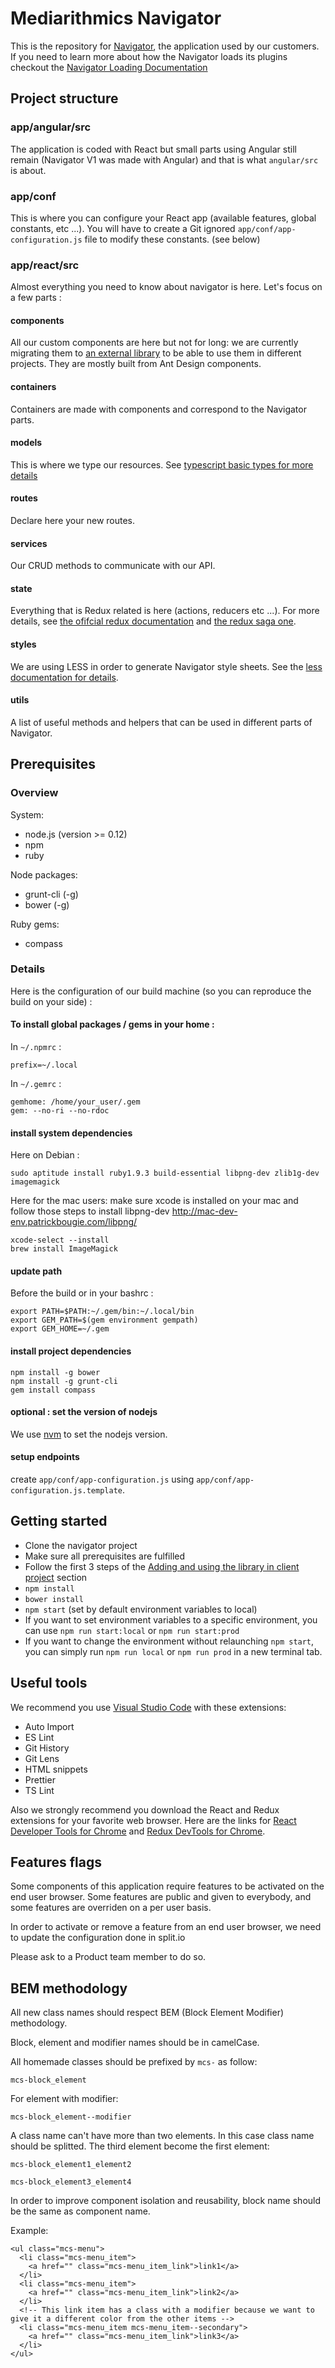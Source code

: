 Mediarithmics Navigator
=======================

This is the repository for [Navigator](https://navigator.mediarithmics.com/), the application used by our customers.  
If you need to learn more about how the Navigator loads its plugins checkout the [Navigator Loading Documentation](https://github.com/MEDIARITHMICS/mediarithmics-navigator/blob/master/NAVIGATOR_LOADING.md)

Project structure
-------------

### app/angular/src
The application is coded with React but small parts using Angular still remain (Navigator V1 was made with Angular) and that is what `angular/src` is about.

### app/conf
This is where you can configure your React app (available features, global constants, etc ...). You will have to create a Git ignored `app/conf/app-configuration.js` file to modify these constants. (see below)

### app/react/src
Almost everything you need to know about navigator is here. Let's focus on a few parts :

#### components
All our custom components are here but not for long: we are currently migrating them to [an external library](https://github.com/MEDIARITHMICS/ux-components) to be able to use them in different projects. They are mostly built from Ant Design components.
#### containers
Containers are made with components and correspond to the Navigator parts. 
#### models
This is where we type our resources. See [typescript basic types for more details](https://www.typescriptlang.org/docs/handbook/basic-types.html)
#### routes
Declare here your new routes.
#### services
Our CRUD methods to communicate with our API. 
#### state
Everything that is Redux related is here (actions, reducers etc ...). For more details, see [the ofifcial redux documentation](https://redux.js.org/introduction/getting-started) and [the redux saga one](https://redux-saga.js.org/).
#### styles
We are using LESS in order to generate Navigator style sheets. See the [less documentation for details](http://lesscss.org/).
#### utils
A list of useful methods and helpers that can be used in different parts of Navigator.

Prerequisites
-------------

### Overview
System:
* node.js (version >= 0.12)
* npm
* ruby

Node packages:
* grunt-cli (-g)
* bower (-g)

Ruby gems:
* compass


### Details

Here is the configuration of our build machine (so you can reproduce the build on your side) :

#### To install global packages / gems in your home :

In `~/.npmrc` :
```
prefix=~/.local
```

In `~/.gemrc` :
```
gemhome: /home/your_user/.gem
gem: --no-ri --no-rdoc
```

#### install system dependencies

Here on Debian :

```
sudo aptitude install ruby1.9.3 build-essential libpng-dev zlib1g-dev imagemagick
```

Here for the mac users:
make sure xcode is installed on your mac and follow those steps to install libpng-dev 
http://mac-dev-env.patrickbougie.com/libpng/
```
xcode-select --install
brew install ImageMagick
```

#### update path

Before the build or in your bashrc :
```
export PATH=$PATH:~/.gem/bin:~/.local/bin
export GEM_PATH=$(gem environment gempath)
export GEM_HOME=~/.gem
```

#### install project dependencies

```
npm install -g bower
npm install -g grunt-cli
gem install compass
```

#### optional : set the version of nodejs

We use [nvm](https://github.com/creationix/nvm) to set the nodejs version.

#### setup endpoints

create `app/conf/app-configuration.js` using `app/conf/app-configuration.js.template`.


Getting started
---------------

* Clone the navigator project
* Make sure all prerequisites are fulfilled
* Follow the first 3 steps of the [Adding and using the library in client project](https://github.com/MEDIARITHMICS/ux-components/tree/master/mcs-react-components#adding-and-using-the-library-in-client-project) section
* `npm install`
* `bower install`
* `npm start` (set by default environment variables to local)
* If you want to set environment variables to a specific environment, you can use `npm run start:local` or `npm run start:prod`
* If you want to change the environment without relaunching `npm start`, you can simply run `npm run local` or `npm run prod` in a new terminal tab.

Useful tools
---------------

We recommend you use [Visual Studio Code](https://code.visualstudio.com/) with these extensions:
* Auto Import
* ES Lint
* Git History
* Git Lens
* HTML snippets
* Prettier
* TS Lint

Also we strongly recommend you download the React and Redux extensions for your favorite web browser. Here are the links for [React Developer Tools for Chrome](https://chrome.google.com/webstore/detail/react-developer-tools/fmkadmapgofadopljbjfkapdkoienihi) and [Redux DevTools for Chrome](https://chrome.google.com/webstore/detail/redux-devtools/lmhkpmbekcpmknklioeibfkpmmfibljd?hl=fr).

Features flags
---------------

Some components of this application require features to be activated on the end user browser. Some features are public and given to everybody, and some features are overriden on a per user basis.

In order to activate or remove a feature from an end user browser, we need to update the configuration done in split.io

Please ask to a Product team member to do so.

BEM methodology
---------------

All new class names should respect BEM (Block Element Modifier) methodology.

Block, element and modifier names should be in camelCase.

All homemade classes should be prefixed by `mcs-` as follow:

```
mcs-block_element
```

For element with modifier:

```
mcs-block_element--modifier
```

A class name can't have more than two elements. In this case class name should be splitted. The third element become the first element:

```
mcs-block_element1_element2

mcs-block_element3_element4 

```

In order to improve component isolation and reusability, block name should be the same as component name.

Example:

```
<ul class="mcs-menu">
  <li class="mcs-menu_item">
    <a href="" class="mcs-menu_item_link">link1</a>  
  </li>
  <li class="mcs-menu_item">
    <a href="" class="mcs-menu_item_link">link2</a>  
  </li>
  <!-- This link item has a class with a modifier because we want to give it a different color from the other items -->
  <li class="mcs-menu_item mcs-menu_item--secondary">
    <a href="" class="mcs-menu_item_link">link3</a>  
  </li>
</ul>

```